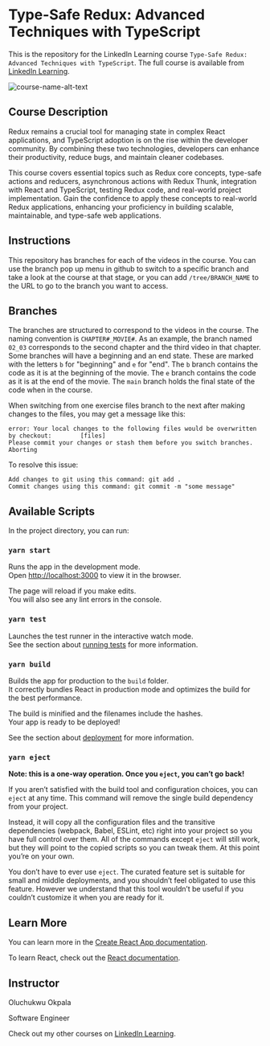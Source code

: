 # Type-Safe Redux: Advanced Techniques with TypeScript
This is the repository for the LinkedIn Learning course `Type-Safe Redux: Advanced Techniques with TypeScript`. The full course is available from [LinkedIn Learning][lil-course-url].

![course-name-alt-text][lil-thumbnail-url] 

## Course Description

<p>Redux remains a crucial tool for managing state in complex React applications, and TypeScript adoption is on the rise within the developer community. By combining these two technologies, developers can enhance their productivity, reduce bugs, and maintain cleaner codebases.
</p><p> 
This course covers essential topics such as Redux core concepts, type-safe actions and reducers, asynchronous actions with Redux Thunk, integration with React and TypeScript, testing Redux code, and real-world project implementation. Gain the confidence to apply these concepts to real-world Redux applications, enhancing your proficiency in building scalable, maintainable, and type-safe web applications.

## Instructions
This repository has branches for each of the videos in the course. You can use the branch pop up menu in github to switch to a specific branch and take a look at the course at that stage, or you can add `/tree/BRANCH_NAME` to the URL to go to the branch you want to access.

## Branches
The branches are structured to correspond to the videos in the course. The naming convention is `CHAPTER#_MOVIE#`. As an example, the branch named `02_03` corresponds to the second chapter and the third video in that chapter. 
Some branches will have a beginning and an end state. These are marked with the letters `b` for "beginning" and `e` for "end". The `b` branch contains the code as it is at the beginning of the movie. The `e` branch contains the code as it is at the end of the movie. The `main` branch holds the final state of the code when in the course.

When switching from one exercise files branch to the next after making changes to the files, you may get a message like this:

    error: Your local changes to the following files would be overwritten by checkout:        [files]
    Please commit your changes or stash them before you switch branches.
    Aborting

To resolve this issue:
	
    Add changes to git using this command: git add .
	Commit changes using this command: git commit -m "some message"


## Available Scripts

In the project directory, you can run:

### `yarn start`

Runs the app in the development mode.\
Open [http://localhost:3000](http://localhost:3000) to view it in the browser.

The page will reload if you make edits.\
You will also see any lint errors in the console.

### `yarn test`

Launches the test runner in the interactive watch mode.\
See the section about [running tests](https://facebook.github.io/create-react-app/docs/running-tests) for more information.

### `yarn build`

Builds the app for production to the `build` folder.\
It correctly bundles React in production mode and optimizes the build for the best performance.

The build is minified and the filenames include the hashes.\
Your app is ready to be deployed!

See the section about [deployment](https://facebook.github.io/create-react-app/docs/deployment) for more information.

### `yarn eject`

**Note: this is a one-way operation. Once you `eject`, you can’t go back!**

If you aren’t satisfied with the build tool and configuration choices, you can `eject` at any time. This command will remove the single build dependency from your project.

Instead, it will copy all the configuration files and the transitive dependencies (webpack, Babel, ESLint, etc) right into your project so you have full control over them. All of the commands except `eject` will still work, but they will point to the copied scripts so you can tweak them. At this point you’re on your own.

You don’t have to ever use `eject`. The curated feature set is suitable for small and middle deployments, and you shouldn’t feel obligated to use this feature. However we understand that this tool wouldn’t be useful if you couldn’t customize it when you are ready for it.

## Learn More

You can learn more in the [Create React App documentation](https://facebook.github.io/create-react-app/docs/getting-started).

To learn React, check out the [React documentation](https://reactjs.org/).

## Instructor

Oluchukwu Okpala

Software Engineer
           

Check out my other courses on [LinkedIn Learning](https://www.linkedin.com/learning/instructors/oluchukwu-okpala?u=104).

[0]: # (Replace these placeholder URLs with actual course URLs)

[lil-course-url]: https://www.linkedin.com/learning/type-safe-redux-advanced-techniques-with-typescript
[lil-thumbnail-url]: https://media.licdn.com/dms/image/v2/D4D0DAQE6HJPx5BBuKw/learning-public-crop_675_1200/learning-public-crop_675_1200/0/1732064112528?e=2147483647&v=beta&t=FZb_LZDET39NY6Cq3ikunHzK7ytKLXKcAwXXtRfa_LU
